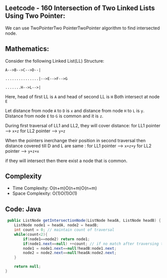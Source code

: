 ## Leetcode - 160 Intersection of Two Linked Lists Using Two Pointer:

We can use TwoPointerTwo PointerTwoPointer algorithm to find intersected node.

## Mathematics:
Consider the following Linked List(LL) Structure:

`A-->B-->C-->D--|`

`...............|-->E-->F-->G`

`.......H-->L-->|`

Here, head of first LL is `A` and head of second LL is `H`
Both intersect at node `E`

Let distance from node `A` to `D` is `x` and distance from node `H` to `L` is `y`.
Distance from node `E` to `G` is common and it is `z`.

During first traversal of LL1 and LL2, they will cover distance:
for LL1 pointer --> `x+z`
for LL2 pointer --> `y+z`

When the pointers inerchange their position in second traversal then distance covered till D and L are same :
for LL1 pointer --> `x+z+y`
for LL2 pointer --> `y+z+x`

if they will intersect then there exist a node that is common.

## Complexity

- Time Complexity: O(n+m)O(n+m)O(n+m)
- Space Complexity: O(1)O(1)O(1)

## Code: Java
```java
 public ListNode getIntersectionNode(ListNode headA, ListNode headB) {
    ListNode node1 = headA, node2 = headB;
    int count = 0; // maintain count of traversal
    while(count<2){
        if(node1==node2) return node1;
        if(node1.next==null) ++count; // if no match after traversing twice then LL will not intersect.
        node1 = node1.next==null?headB:node1.next;
        node2 = node2.next==null?headA:node2.next;
    }

    return null;
}
```
